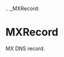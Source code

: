 [//]: # (THE CONTENT BELOW IS GENERATED. DO NOT EDIT.)
.. _MXRecord:

# MXRecord
[//]: # (ADD YOUR NOTES BELOW. THESE WILL BE PICKED EVERY TIME THE DOCS ARE REGENERATED. //end)
MX DNS record.